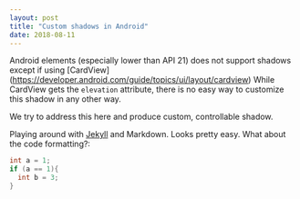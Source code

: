 ```yaml
---
layout: post
title: "Custom shadows in Android"
date: 2018-08-11
---
```

Android elements (especially lower than API 21) does not support shadows except if using [CardView] (https://developer.android.com/guide/topics/ui/layout/cardview) While CardView gets the `elevation` attribute, there is no easy way to customize this shadow in any other way.

We try to address this here and produce custom, controllable shadow.

Playing around with [Jekyll](http://jekyllrb.com) and Markdown. Looks pretty easy.
What about the code formatting?:
```java
int a = 1;
if (a == 1){
  int b = 3;
}
```
